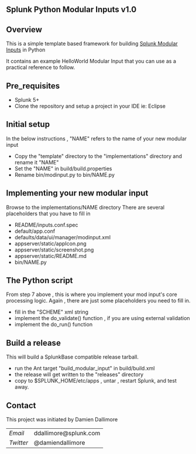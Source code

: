 ## Splunk Python Modular Inputs v1.0

## Overview

This is a simple template based framework for building <a href="http://docs.splunk.com/Documentation/Splunk/latest/AdvancedDev/ModInputsIntro">Splunk Modular Inputs</a> in Python

It contains an example HelloWorld Modular Input that you can use as a practical reference to follow.

## Pre_requisites

* Splunk 5+
* Clone the repository and setup a project in your IDE ie: Eclipse

## Initial setup

In the below instructions , "NAME" refers to the name of your new modular input

* Copy the "template" directory to the "implementations" directory and rename it "NAME"
* Set the "NAME" in build/build.properties
* Rename bin/modinput.py to bin/NAME.py

## Implementing your new modular input

Browse to the implementations/NAME directory
There are several placeholders that you have to fill in

* README/inputs.conf.spec
* default/app.conf
* defaults/data/ui/manager/modinput.xml
* appserver/static/appIcon.png
* appserver/static/screenshot.png
* appserver/static/README.md
* bin/NAME.py

## The Python script

From step 7 above , this is where you implement your mod input's core processing logic.
Again , there are just some placeholders you need to fill in.

* fill in the "SCHEME" xml string
* implement the do_validate() function , if you are using external validation
* implement the do_run() function

## Build a release

This will build a SplunkBase compatible release tarball.

* run the Ant target "build_modular_input" in build/build.xml
* the release will get written to the "releases" directory
* copy to $SPLUNK_HOME/etc/apps , untar , restart Splunk, and test away.

## Contact

This project was initiated by Damien Dallimore
<table>

<tr>
<td><em>Email</em></td>
<td>ddallimore@splunk.com</td>
</tr>

<tr>
<td><em>Twitter</em>
<td>@damiendallimore</td>
</tr>


</table>


